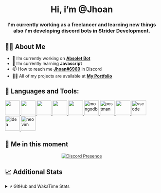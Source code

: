 <h1 align="center">Hi, i’m @Jhoan</h1>
<h3 align="center">I'm currently working as a freelancer and learning new things also i'm developing discord bots in Strider Development.</h3>

## 🙋‍♂️ About Me

- 🔭 I’m currently working on **[Absolet Bot](https://strider.cloud)**
- 🌱 I’m currently learning **Javascript**
- 📫 How to reach me **[Jhoan#6969](https://jhoan.monster/)** in Discord
- 👨‍💻 All of my projects are available at **[My Portfolio](https://jhoan.monster)**

## 🚀 Languages and Tools:
<p align="left"> 
    <a href="https://developer.mozilla.org/en-US/docs/Web/JavaScript" target="_blank"> <img src="https://img.icons8.com/color/48/000000/javascript.png" width="48" height="48"/> </a> 
    <a href="https://www.w3.org/html/" target="_blank"> <img src="https://img.icons8.com/color/48/000000/html-5.png" width="48" height="48"/> </a> 
    <a href="https://www.w3schools.com/css/" target="_blank"> <img src="https://img.icons8.com/color/48/000000/css3.png" width="48" height="48"/> </a> 
    <a href="https://getbootstrap.com" target="_blank"> <img src="https://img.icons8.com/color/48/000000/bootstrap.png" width="48" height="48"/> </a> 
    <a href="https://nodejs.org" target="_blank"> <img src="https://i.imgur.com/XX8lvL7.png" width="48" height="48"/> </a> 
    <a href="https://www.mongodb.com/" target="_blank"> <img src="https://i.imgur.com/nRtS3AN.png" alt="mongodb" width="48" height="48"/> </a> 
    <a href="https://postman.com" target="_blank"> <img src="https://www.vectorlogo.zone/logos/getpostman/getpostman-icon.svg" alt="postman" width="48" height="48"/> </a>   
    <a href="https://git-scm.com/" target="_blank"> <img src="https://img.icons8.com/color/48/000000/git.png" width="48" height="48"/> </a> 
    <a href="https://code.visualstudio.com" target="_blank" > <img src="https://upload.wikimedia.org/wikipedia/commons/thumb/9/9a/Visual_Studio_Code_1.35_icon.svg/2048px-Visual_Studio_Code_1.35_icon.svg.png" alt="vscode" width="48" height="48"> </a>
    <a href="https://www.jetbrains.com/es-es/idea/" target="_blank" > <img src="https://resources.jetbrains.com/storage/products/intellij-idea/img/meta/intellij-idea_logo_300x300.png" alt="idea" width="48" height="48"> </a>
    <a href="https://neovim.io" target="_blank"> <img src="https://icons.iconarchive.com/icons/papirus-team/papirus-apps/512/nvim-icon.png" alt="neovim" width="48" height="48"/> </a>
</p>
  
## 👤 Me in this moment
<p align="center">
    <a href="https://discord.com/users/852617426591154177" target="_blank" rel="nofollow">
        <img src="https://lanyard-profile-readme.vercel.app/api/852617426591154177?idleMessage=Probably%20coding%20Absolet..." alt="Discord Presence" align="center">
    </a>
</p>

## 📈 Additional Stats
<details>
    <summary>⚡ GitHub and WakaTime Stats</summary>
    <br/>

<!--START_SECTION:waka-->
![Code Time](http://img.shields.io/badge/Code%20Time-207%20hrs%2025%20mins-blue)

**🐱 My GitHub Data** 

> 🏆 579 Contributions in the Year 2022
 > 
> 📦 45.9 kB Used in GitHub's Storage 
 > 
> 💼 Opted to Hire
 > 
> 📜 4 Public Repositories 
 > 
> 🔑 19 Private Repositories  
 > 
**I'm an Early 🐤** 

```text
🌞 Morning    54 commits     ██░░░░░░░░░░░░░░░░░░░░░░░   9.75% 
🌆 Daytime    232 commits    ██████████░░░░░░░░░░░░░░░   41.88% 
🌃 Evening    234 commits    ██████████░░░░░░░░░░░░░░░   42.24% 
🌙 Night      34 commits     █░░░░░░░░░░░░░░░░░░░░░░░░   6.14%

```
📅 **I'm Most Productive on Saturday** 

```text
Monday       73 commits     ███░░░░░░░░░░░░░░░░░░░░░░   13.18% 
Tuesday      88 commits     ████░░░░░░░░░░░░░░░░░░░░░   15.88% 
Wednesday    98 commits     ████░░░░░░░░░░░░░░░░░░░░░   17.69% 
Thursday     44 commits     ██░░░░░░░░░░░░░░░░░░░░░░░   7.94% 
Friday       65 commits     ███░░░░░░░░░░░░░░░░░░░░░░   11.73% 
Saturday     115 commits    █████░░░░░░░░░░░░░░░░░░░░   20.76% 
Sunday       71 commits     ███░░░░░░░░░░░░░░░░░░░░░░   12.82%

```


📊 **This Week I Spent My Time On** 

```text
⌚︎ Time Zone: America/Bogota

💬 Programming Languages: 
JavaScript               13 hrs 14 mins      ███████████████░░░░░░░░░░   61.76% 
Markdown                 4 hrs 47 mins       █████░░░░░░░░░░░░░░░░░░░░   22.3% 
JSON                     1 hr 28 mins        █░░░░░░░░░░░░░░░░░░░░░░░░   6.91% 
YAML                     34 mins             ░░░░░░░░░░░░░░░░░░░░░░░░░   2.65% 
EJS                      32 mins             ░░░░░░░░░░░░░░░░░░░░░░░░░   2.55%

🔥 Editors: 
VS Code                  21 hrs 27 mins      █████████████████████████   100.0%

🐱‍💻 Projects: 
absolet-guide            9 hrs 4 mins        ██████████░░░░░░░░░░░░░░░   42.33% 
Strider-System           5 hrs 13 mins       ██████░░░░░░░░░░░░░░░░░░░   24.39% 
Fium-Bot                 2 hrs 2 mins        ██░░░░░░░░░░░░░░░░░░░░░░░   9.49% 
sms-script               1 hr 54 mins        ██░░░░░░░░░░░░░░░░░░░░░░░   8.88% 
ticket-sub-menus         1 hr 43 mins        ██░░░░░░░░░░░░░░░░░░░░░░░   8.06%

💻 Operating System: 
Linux                    21 hrs 27 mins      █████████████████████████   100.0%

```

**I Mostly Code in JavaScript** 

```text
JavaScript               14 repos            █████████████████░░░░░░░░   70.0% 
Java                     2 repos             ██░░░░░░░░░░░░░░░░░░░░░░░   10.0% 
SCSS                     1 repo              █░░░░░░░░░░░░░░░░░░░░░░░░   5.0% 
TypeScript               1 repo              █░░░░░░░░░░░░░░░░░░░░░░░░   5.0% 
Shell                    1 repo              █░░░░░░░░░░░░░░░░░░░░░░░░   5.0%

```



 Last Updated on 16/06/2022 07:37:57 UTC
<!--END_SECTION:waka-->
</details>

